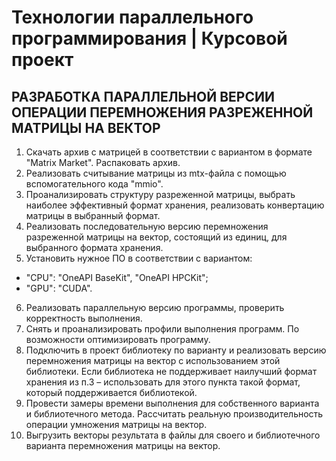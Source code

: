 # Технологии параллельного программирования | Курсовой проект

## РАЗРАБОТКА ПАРАЛЛЕЛЬНОЙ ВЕРСИИ ОПЕРАЦИИ ПЕРЕМНОЖЕНИЯ РАЗРЕЖЕННОЙ МАТРИЦЫ НА ВЕКТОР

1.	Скачать архив с матрицей в соответствии с вариантом в формате "Matrix Market". Распаковать архив. 
2.	Реализовать считывание матрицы из mtx-файла с помощью вспомогательного кода "mmio".
3.	Проанализировать структуру разреженной матрицы, выбрать наиболее эффективный формат хранения, реализовать конвертацию матрицы в выбранный формат. 
4.	Реализовать последовательную версию перемножения разреженной матрицы на вектор, состоящий из единиц, для выбранного формата хранения.
5.	Установить нужное ПО в соответствии с вариантом: 
  - "CPU": "OneAPI BaseKit", "OneAPI HPCKit"; 
  - "GPU": "CUDA".
6.	Реализовать параллельную версию программы, проверить корректность выполнения.
7.	Снять и проанализировать профили выполнения программ. По возможности оптимизировать программу. 
8.	Подключить в проект библиотеку по варианту и реализовать версию перемножения матрицы на вектор с использованием этой библиотеки. Если библиотека не поддерживает наилучший формат хранения из п.3 – использовать для этого пункта такой формат, который поддерживается библиотекой.
9.	Провести замеры времени выполнения для собственного варианта и библиотечного метода. Рассчитать реальную производительность операции умножения матрицы на вектор.
10.	Выгрузить векторы результата в файлы для своего и библиотечного варианта перемножения матрицы на вектор. 

